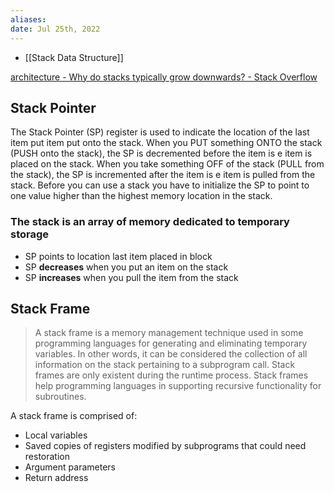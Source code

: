 ```yaml
---
aliases: 
date: Jul 25th, 2022
---
```

- [[Stack Data Structure]]

[architecture - Why do stacks typically grow downwards? - Stack Overflow](https://stackoverflow.com/questions/2035568/why-do-stacks-typically-grow-downwards)
## Stack Pointer
The Stack Pointer (SP) register is used to indicate the location of the last item put item put onto the stack.
When you PUT something ONTO the stack (PUSH onto the stack), the SP is decremented before the item is e item is placed on the stack. 
When you take something OFF of the stack (PULL from the stack), the SP is incremented after the item is e item is pulled from the stack.
Before you can use a stack you have to initialize the SP to point to one value higher than the highest memory location in the stack.

### The stack is an array of memory dedicated to temporary storage
- SP points to location last item placed in block 
- SP **decreases** when you put an item on the stack 
- SP **increases** when you pull the item from the stack

## Stack Frame
> A stack frame is a memory management technique used in some programming languages for generating and eliminating temporary variables. In other words, it can be considered the collection of all information on the stack pertaining to a subprogram call. Stack frames are only existent during the runtime process. Stack frames help programming languages in supporting recursive functionality for subroutines.

A stack frame is comprised of:
- Local variables
- Saved copies of registers modified by subprograms that could need restoration
- Argument parameters
- Return address
